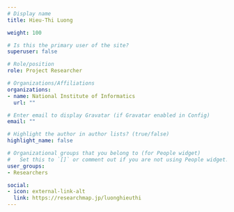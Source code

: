 ```yaml
---
# Display name
title: Hieu-Thi Luong

weight: 100

# Is this the primary user of the site?
superuser: false

# Role/position
role: Project Researcher

# Organizations/Affiliations
organizations:
- name: National Institute of Informatics
  url: ""

# Enter email to display Gravatar (if Gravatar enabled in Config)
email: ""

# Highlight the author in author lists? (true/false)
highlight_name: false

# Organizational groups that you belong to (for People widget)
#   Set this to `[]` or comment out if you are not using People widget.
user_groups:
- Researchers

social:
- icon: external-link-alt
  link: https://researchmap.jp/luonghieuthi
---
```

